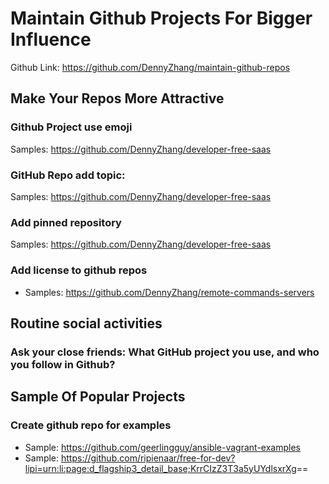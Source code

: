 # Maintain Github Projects For Bigger Influence

Github Link: <https://github.com/DennyZhang/maintain-github-repos>  

## Make Your Repos More Attractive

### Github Project use emoji

Samples: <https://github.com/DennyZhang/developer-free-saas>  

### GitHub Repo add topic:

Samples: <https://github.com/DennyZhang/developer-free-saas>  

### Add pinned repository

Samples: <https://github.com/DennyZhang/developer-free-saas>  

### Add license to github repos

-   Samples: <https://github.com/DennyZhang/remote-commands-servers>

## Routine social activities

### Ask your close friends: What GitHub project you use, and who you follow in Github?

## Sample Of Popular Projects

### Create github repo for examples

-   Sample: <https://github.com/geerlingguy/ansible-vagrant-examples>
-   Sample: <https://github.com/ripienaar/free-for-dev?lipi=urn:li:page:d_flagship3_detail_base;KrrCIzZ3T3a5yUYdlsxrXg>==